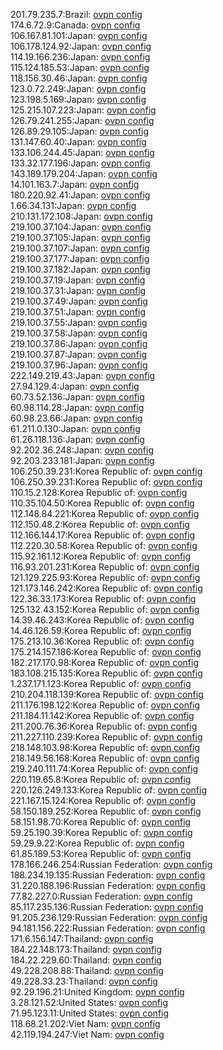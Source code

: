 201.79.235.7:Brazil: [ovpn config](vpn/201_79_235_7.ovpn)  
174.6.72.9:Canada: [ovpn config](vpn/174_6_72_9.ovpn)  
106.167.81.101:Japan: [ovpn config](vpn/106_167_81_101.ovpn)  
106.178.124.92:Japan: [ovpn config](vpn/106_178_124_92.ovpn)  
114.19.166.236:Japan: [ovpn config](vpn/114_19_166_236.ovpn)  
115.124.185.53:Japan: [ovpn config](vpn/115_124_185_53.ovpn)  
118.156.30.46:Japan: [ovpn config](vpn/118_156_30_46.ovpn)  
123.0.72.249:Japan: [ovpn config](vpn/123_0_72_249.ovpn)  
123.198.5.169:Japan: [ovpn config](vpn/123_198_5_169.ovpn)  
125.215.107.223:Japan: [ovpn config](vpn/125_215_107_223.ovpn)  
126.79.241.255:Japan: [ovpn config](vpn/126_79_241_255.ovpn)  
126.89.29.105:Japan: [ovpn config](vpn/126_89_29_105.ovpn)  
131.147.60.40:Japan: [ovpn config](vpn/131_147_60_40.ovpn)  
133.106.244.45:Japan: [ovpn config](vpn/133_106_244_45.ovpn)  
133.32.177.196:Japan: [ovpn config](vpn/133_32_177_196.ovpn)  
143.189.179.204:Japan: [ovpn config](vpn/143_189_179_204.ovpn)  
14.101.163.7:Japan: [ovpn config](vpn/14_101_163_7.ovpn)  
180.220.92.41:Japan: [ovpn config](vpn/180_220_92_41.ovpn)  
1.66.34.131:Japan: [ovpn config](vpn/1_66_34_131.ovpn)  
210.131.172.108:Japan: [ovpn config](vpn/210_131_172_108.ovpn)  
219.100.37.104:Japan: [ovpn config](vpn/219_100_37_104.ovpn)  
219.100.37.105:Japan: [ovpn config](vpn/219_100_37_105.ovpn)  
219.100.37.107:Japan: [ovpn config](vpn/219_100_37_107.ovpn)  
219.100.37.177:Japan: [ovpn config](vpn/219_100_37_177.ovpn)  
219.100.37.182:Japan: [ovpn config](vpn/219_100_37_182.ovpn)  
219.100.37.19:Japan: [ovpn config](vpn/219_100_37_19.ovpn)  
219.100.37.31:Japan: [ovpn config](vpn/219_100_37_31.ovpn)  
219.100.37.49:Japan: [ovpn config](vpn/219_100_37_49.ovpn)  
219.100.37.51:Japan: [ovpn config](vpn/219_100_37_51.ovpn)  
219.100.37.55:Japan: [ovpn config](vpn/219_100_37_55.ovpn)  
219.100.37.58:Japan: [ovpn config](vpn/219_100_37_58.ovpn)  
219.100.37.86:Japan: [ovpn config](vpn/219_100_37_86.ovpn)  
219.100.37.87:Japan: [ovpn config](vpn/219_100_37_87.ovpn)  
219.100.37.96:Japan: [ovpn config](vpn/219_100_37_96.ovpn)  
222.149.219.43:Japan: [ovpn config](vpn/222_149_219_43.ovpn)  
27.94.129.4:Japan: [ovpn config](vpn/27_94_129_4.ovpn)  
60.73.52.136:Japan: [ovpn config](vpn/60_73_52_136.ovpn)  
60.98.114.28:Japan: [ovpn config](vpn/60_98_114_28.ovpn)  
60.98.23.66:Japan: [ovpn config](vpn/60_98_23_66.ovpn)  
61.211.0.130:Japan: [ovpn config](vpn/61_211_0_130.ovpn)  
61.26.118.136:Japan: [ovpn config](vpn/61_26_118_136.ovpn)  
92.202.36.248:Japan: [ovpn config](vpn/92_202_36_248.ovpn)  
92.203.233.181:Japan: [ovpn config](vpn/92_203_233_181.ovpn)  
106.250.39.231:Korea Republic of: [ovpn config](vpn/106_250_39_231.ovpn)  
106.250.39.231:Korea Republic of: [ovpn config](vpn/106_250_39_231.ovpn)  
110.15.2.128:Korea Republic of: [ovpn config](vpn/110_15_2_128.ovpn)  
110.35.104.50:Korea Republic of: [ovpn config](vpn/110_35_104_50.ovpn)  
112.148.84.221:Korea Republic of: [ovpn config](vpn/112_148_84_221.ovpn)  
112.150.48.2:Korea Republic of: [ovpn config](vpn/112_150_48_2.ovpn)  
112.166.144.17:Korea Republic of: [ovpn config](vpn/112_166_144_17.ovpn)  
112.220.30.58:Korea Republic of: [ovpn config](vpn/112_220_30_58.ovpn)  
115.92.161.12:Korea Republic of: [ovpn config](vpn/115_92_161_12.ovpn)  
116.93.201.231:Korea Republic of: [ovpn config](vpn/116_93_201_231.ovpn)  
121.129.225.93:Korea Republic of: [ovpn config](vpn/121_129_225_93.ovpn)  
121.173.146.242:Korea Republic of: [ovpn config](vpn/121_173_146_242.ovpn)  
122.36.33.173:Korea Republic of: [ovpn config](vpn/122_36_33_173.ovpn)  
125.132.43.152:Korea Republic of: [ovpn config](vpn/125_132_43_152.ovpn)  
14.39.46.243:Korea Republic of: [ovpn config](vpn/14_39_46_243.ovpn)  
14.46.126.59:Korea Republic of: [ovpn config](vpn/14_46_126_59.ovpn)  
175.213.10.36:Korea Republic of: [ovpn config](vpn/175_213_10_36.ovpn)  
175.214.157.186:Korea Republic of: [ovpn config](vpn/175_214_157_186.ovpn)  
182.217.170.98:Korea Republic of: [ovpn config](vpn/182_217_170_98.ovpn)  
183.108.215.135:Korea Republic of: [ovpn config](vpn/183_108_215_135.ovpn)  
1.237.171.123:Korea Republic of: [ovpn config](vpn/1_237_171_123.ovpn)  
210.204.118.139:Korea Republic of: [ovpn config](vpn/210_204_118_139.ovpn)  
211.176.198.122:Korea Republic of: [ovpn config](vpn/211_176_198_122.ovpn)  
211.184.11.142:Korea Republic of: [ovpn config](vpn/211_184_11_142.ovpn)  
211.200.76.36:Korea Republic of: [ovpn config](vpn/211_200_76_36.ovpn)  
211.227.110.239:Korea Republic of: [ovpn config](vpn/211_227_110_239.ovpn)  
218.148.103.98:Korea Republic of: [ovpn config](vpn/218_148_103_98.ovpn)  
218.149.56.168:Korea Republic of: [ovpn config](vpn/218_149_56_168.ovpn)  
219.240.111.74:Korea Republic of: [ovpn config](vpn/219_240_111_74.ovpn)  
220.119.65.8:Korea Republic of: [ovpn config](vpn/220_119_65_8.ovpn)  
220.126.249.133:Korea Republic of: [ovpn config](vpn/220_126_249_133.ovpn)  
221.167.15.124:Korea Republic of: [ovpn config](vpn/221_167_15_124.ovpn)  
58.150.189.252:Korea Republic of: [ovpn config](vpn/58_150_189_252.ovpn)  
58.151.98.70:Korea Republic of: [ovpn config](vpn/58_151_98_70.ovpn)  
59.25.190.39:Korea Republic of: [ovpn config](vpn/59_25_190_39.ovpn)  
59.29.9.22:Korea Republic of: [ovpn config](vpn/59_29_9_22.ovpn)  
61.85.189.53:Korea Republic of: [ovpn config](vpn/61_85_189_53.ovpn)  
178.166.246.254:Russian Federation: [ovpn config](vpn/178_166_246_254.ovpn)  
188.234.19.135:Russian Federation: [ovpn config](vpn/188_234_19_135.ovpn)  
31.220.188.196:Russian Federation: [ovpn config](vpn/31_220_188_196.ovpn)  
77.82.227.0:Russian Federation: [ovpn config](vpn/77_82_227_0.ovpn)  
85.117.235.136:Russian Federation: [ovpn config](vpn/85_117_235_136.ovpn)  
91.205.236.129:Russian Federation: [ovpn config](vpn/91_205_236_129.ovpn)  
94.181.156.222:Russian Federation: [ovpn config](vpn/94_181_156_222.ovpn)  
171.6.156.147:Thailand: [ovpn config](vpn/171_6_156_147.ovpn)  
184.22.148.173:Thailand: [ovpn config](vpn/184_22_148_173.ovpn)  
184.22.229.60:Thailand: [ovpn config](vpn/184_22_229_60.ovpn)  
49.228.208.88:Thailand: [ovpn config](vpn/49_228_208_88.ovpn)  
49.228.33.23:Thailand: [ovpn config](vpn/49_228_33_23.ovpn)  
92.29.196.21:United Kingdom: [ovpn config](vpn/92_29_196_21.ovpn)  
3.28.121.52:United States: [ovpn config](vpn/3_28_121_52.ovpn)  
71.95.123.11:United States: [ovpn config](vpn/71_95_123_11.ovpn)  
118.68.21.202:Viet Nam: [ovpn config](vpn/118_68_21_202.ovpn)  
42.119.194.247:Viet Nam: [ovpn config](vpn/42_119_194_247.ovpn)  
